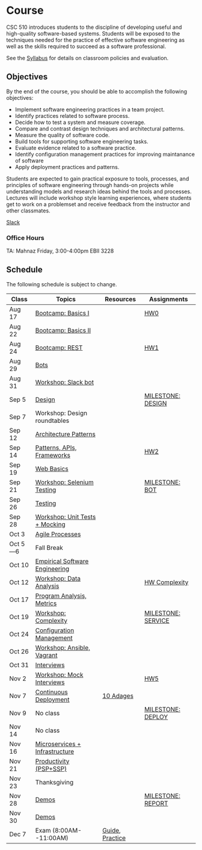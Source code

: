 # Course

CSC 510 introduces students to the discipline of developing useful and high-quality software-based systems. Students will be exposed to the techniques needed for the practice of effective software engineering as well as the skills required to succeed as a software professional. 

See the [Syllabus](https://github.com/CSC-510/Course/blob/master/Syllabus.md) for details on classroom policies and evaluation.

## Objectives

By the end of the course, you should be able to accomplish the following objectives:

* Implement software engineering practices in a team project.
* Identify practices related to software process.
* Decide how to test a system and measure coverage.
* Compare and contrast design techniques and architectural patterns.
* Measure the quality of software code.
* Build tools for supporting software engineering tasks.
* Evaluate evidence related to a software practice.
* Identify configuration management practices for improving maintanance of software
* Apply deployment practices and patterns.

Students are expected to gain practical exposure to tools, processes, and principles of software engineering through hands-on projects while understanding models and research ideas behind the tools and processes.  Lectures will include workshop style learning experiences, where students get to work on a problemset and receive feedback from the instructor and other classmates.

[Slack](https://csc510-fall2017.slack.com)

### Office Hours

TA: Mahnaz Friday, 3:00-4:00pm EBII 3228

## Schedule

The following schedule is subject to change.

| Class    | Topics                           |  Resources | Assignments       |
|----------|----------------------------------|------------| ----------------  |
| Aug 17   | [Bootcamp: Basics I](https://github.com/REU-SOS/EngineeringBasics)  | | [HW0](HW/HW0.md) |
| Aug 22   | [Bootcamp: Basics II](https://github.com/REU-SOS/EngineeringBasics)  |            |                   |
| Aug 24   | [Bootcamp: REST](https://github.com/CSC-510/REST-SELENIUM) | |[HW1](HW/HW1.md)   |
| Aug 29   | [Bots](https://docs.google.com/presentation/d/1JClXhqNX8ufzmxoDpVPCLRDlqu4tUkvbJgwYICw70kM/edit)                             |            |                   |
| Aug 31   | [Workshop: Slack bot](https://github.com/CSC-510/SlackBot)              |            |                   |
| Sep  5   | [Design](https://docs.google.com/presentation/d/1FCjm3WC7_1v0GcSSKIO_kedgEQinSNctF5Jzi8B_AnQ/edit#slide=id.p)                           |            | [MILESTONE: DESIGN](Project/DESIGN.md) |
| Sep  7   | Workshop: Design roundtables     |            |                   |
| Sep 12   | [Architecture Patterns](https://docs.google.com/presentation/d/1D0aPLORphqV4afYeoRnMP-EflsNPhn6X_U-rPe-eZwM/edit#slide=id.g135f76a147_2_14)                    |            |                   |
| Sep 14   | [Patterns, APIs, Frameworks](https://docs.google.com/presentation/d/1tWY1HG8NQT568LxDGo6nDw2HHlRh_F2oaB-pD4UYh7E/edit#slide=id.p)       |            | [HW2](HW/HW2.md) |
| Sep 19   | [Web Basics](https://docs.google.com/presentation/d/1fVB_Yao_FB3RUbQlqyQeLnILmzwKpHnG4cA9Tv6K330/edit#slide=id.g172d8d50d2_0_137)                       |            |                   |
| Sep 21   | [Workshop: Selenium Testing](https://github.com/CSC-510/REST-SELENIUM/blob/master/README.md#data-collection)       |            | [MILESTONE: BOT](Project/BOT.md) |
| Sep 26   | [Testing](https://docs.google.com/presentation/d/1TzanyFc0eJB50BRDFmX72PDkSkWzEuFSpyZN6MYL0ZE/edit#slide=id.g136d0b57a3_0_51)                          |            |                   |
| Sep 28   | [Workshop: Unit Tests + Mocking](https://github.com/CSC-510/Mocking)   |            |               |
| Oct  3   | [Agile Processes](http://tiny.cc/AgileProcesses)                         |            |                   |
| Oct 5&mdash;6| Fall Break                       |            |                   |
| Oct 10   | [Empirical Software Engineering](https://docs.google.com/presentation/d/1WtYKlr1X7H9-pnwXNODwzVZRfF9RRoaxezyhlSmxeME/edit)      |            |                   |
| Oct 12   | [Workshop: Data Analysis](https://github.com/CSC-510/Course/blob/master/DataWorkshop.md)    |            | [HW Complexity](https://github.com/CSC-510/Course/blob/master/HW/HW4.md)               |
| Oct 17   | [Program Analysis, Metrics](https://docs.google.com/presentation/d/1JN4v_bkCXhG3S4kOULFETgiwyAmq0b_ZJ8cxcPyte2Y/edit#slide=id.p)   |            |                   |
| Oct 19   | [Workshop: Complexity](https://github.com/CSC-510/Complexity)      |            |[MILESTONE: SERVICE](Project/SERVICE.md)|            
| Oct 24  |  [Configuration Management](https://docs.google.com/presentation/d/1W7z37igOpAIjCTDLPaCvVmGtRRSweGOwLKWS6KycGTs/edit#slide=id.p)                   |            |   |
| Oct 26  |  [Workshop: Ansible, Vagrant](https://github.com/CSC-DevOps/CM)       |            |                   |
| Oct 31  | [Interviews](https://github.com/CSC-510/Course/blob/master/Materials/techinterviews_csc510.pdf)         |            |                   |
| Nov 2   | [Workshop: Mock Interviews](https://github.com/CSC-510/Course/blob/master/Interviews.md)       |            | [HW5](HW/HW5.md)|
| Nov 7   | [Continuous Deployment](https://docs.google.com/presentation/d/1hSdoi5pVIBUgISOuPTCx7a_Z4ZrGTHN0ofrMeVcRgSk/edit#slide=id.g13a5922147_0_143)             | [10 Adages](https://github.com/CSC-DevOps/Course/blob/master/Readings/AdagesI.pdf)           |                   |
| Nov 9   |  No class |            | [MILESTONE: DEPLOY](Project/DEPLOY.md) |
| Nov 14   | No class                   |            |                   |
| Nov 16   |  [Microservices + Infrastructure](https://docs.google.com/presentation/d/16q-byGBaz6Gtgf7dsnVPWmkoAW6w3LtmeEThVGNpv1Q/edit#slide=id.p)                 |            |                   |
| Nov 21   | [Productivity (PSP+SSP)](https://docs.google.com/presentation/d/1xOcZWB1_Swk-6j_i37WbxXIFY0kTtaQ3ctiP5p2pp1M/edit#slide=id.g13c62e42db_0_0)                |            |                   |
| Nov 23   | Thanksgiving                     |            |                   |
| Nov 28   | [Demos](https://docs.google.com/spreadsheets/d/1yaO-1RPo7TGf_uWM6XQcmmfXRh4vfa_tjBxTf0IBtxc/edit#gid=0)          |            | [MILESTONE: REPORT](Project/REPORT.md) |
| Nov 30   | [Demos](https://docs.google.com/spreadsheets/d/1yaO-1RPo7TGf_uWM6XQcmmfXRh4vfa_tjBxTf0IBtxc/edit#gid=0)                            |            |                   |
| Dec 7   | Exam (8:00AM--11:00AM)           |  [Guide](FinalReviewGuide.md), [Practice](FinalReview.md)  |


            

 

   

  


